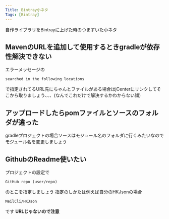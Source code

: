 ```yaml
---
Title: Bintray小ネタ
Tags: [Bintray]
---
```


自作ライブラリをBintrayに上げた時のつまずいた小ネタ

## MavenのURLを追加して使用するときgradleが依存性解決できない
エラーメッセージの

~~~ nohighlight
searched in the following locations
~~~
で指定されてるURL先にちゃんとファイルがある場合はjCenterにリンクしてそこから取りましょう、、、(なんでこれだけで解決するかわからない顔)

## アップロードしたらpomファイルとソースのフォルダが違った
gradleプロジェクトの場合ソースはモジュール名のフォルダに行くみたいなのでモジュール名を変更しましょう

## GithubのReadme使いたい
プロジェクトの設定で

~~~ nohighlight
GitHub repo (user/repo)
~~~
のとこを指定しましょう
指定のしかたは例えば自分のHKJsonの場合

~~~ nohighlight
MeilCli/HKJson
~~~
です
**URLじゃないので注意**